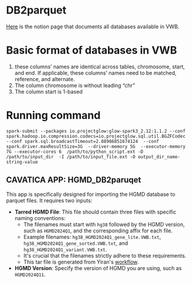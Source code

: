 # DB2parquet
[Here](https://www.notion.so/d3b/f958b89d2fc343a7bcfa41e4dfaa0a90?v=951ee808eb714a7fbf3239397941f648) is the notion page that documents all databases available in VWB.

# Basic format of databases in VWB
  1. these columns’ names are identical across tables, chromosome, start, and end. If applicable, these columns’ names need to be matched, reference, and alternate.
  2. The column chromosome is without leading “chr”
  3. The column start is 1-based

# Running command
`spark-submit
--packages io.projectglow:glow-spark3_2.12:1.1.2 --conf spark.hadoop.io.compression.codecs=io.projectglow.sql.util.BGZFCodec  --conf spark.sql.broadcastTimeout=2.88986851674124  --conf spark.driver.maxResultSize=3G  --driver-memory 5G  --executor-memory 7G --executor-cores 6  /path/to/python_script.ext
 -D /path/to/input_dir  -I /path/to/input_file.ext -O output_dir_name-string-value`


## CAVATICA APP: HGMD_DB2paruqet
This app is specifically designed for importing the HGMD database to parquet files. It requires two inputs:

- **Tarred HGMD File**: This file should contain three files with specific naming conventions:
  - The filenames must start with `hg38` followed by the HGMD version, such as `HGMD2024Q1`, and the corresponding affix for each file.
  - Example filenames: `hg38_HGMD2024Q1_gene_lite.VWB.txt`, `hg38_HGMD2024Q1_gene_sorted.VWB.txt`, and `hg38_HGMD2024Q1_variant.VWB.txt`.
  - It's crucial that the filenames strictly adhere to these requirements.
  - This tar file is generated from Yiran's [workflow](https://github.com/Yiran-Guo/Annovar-database-update#updating-hgmd-2020q1).
- **HGMD Version**: Specify the version of HGMD you are using, such as `HGMD2024Q11`.
